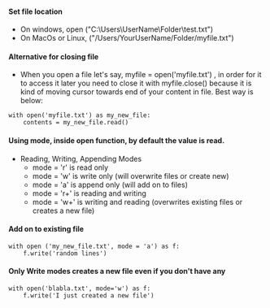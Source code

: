 #### Set file location
  * On windows, open ("C:\\Users\\UserName\\Folder\\test.txt")
  * On MacOs or Linux, ("/Users/YourUserName/Folder/myfile.txt")

#### Alternative for closing file
  * When you open a file let's say, myfile = open('myfile.txt') , in order for it to access it later you need to close it with myfile.close() because it is kind of moving cursor towards end of your content in file. Best way is below:
```
with open('myfile.txt') as my_new_file:
    contents = my_new_file.read()
```
#### Using mode, inside open function, by default the value is read.
  * Reading, Writing, Appending Modes
    * mode = 'r' is read only
    * mode = 'w' is write only (will overwrite files or create new)
    * mode = 'a' is append only (will add on to files)
    * mode = 'r+' is reading and writing
    * mode = 'w+' is writing and reading (overwrites existing files or creates a new file)
#### Add on to existing file 
    
```
with open ('my_new_file.txt', mode = 'a') as f:
    f.write('random lines')
```
   
#### Only Write modes creates a new file even if you don't have any
```
with open('blabla.txt', mode='w') as f:
    f.write('I just created a new file')
```
  
